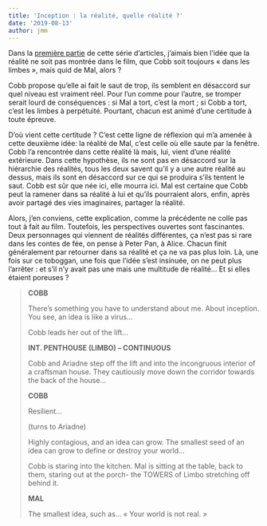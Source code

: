 ```yaml
---
title: 'Inception : la réalité, quelle réalité ?'
date: '2019-08-13'
author: jmm
---
```

Dans la [première partie](/posts/20190808-inception-la-realite-en-tant-quidee-obsolete) de cette série d’articles, j’aimais bien l’idée que la réalité ne soit pas montrée dans le film, que Cobb soit toujours « dans les limbes », mais quid de Mal, alors ?

Cobb propose qu’elle ai fait le saut de trop, ils semblent en désaccord sur quel niveau est vraiment réel. Pour l’un comme pour l’autre, se tromper serait lourd de conséquences : si Mal a tort, c’est la mort ; si Cobb a tort, c’est les limbes à perpétuité. Pourtant, chacun est animé d’une certitude à toute épreuve.

D’où vient cette certitude ? C’est cette ligne de réflexion qui m’a amenée à cette deuxième idée: la réalité de Mal, c’est celle où elle saute par la fenêtre. Cobb l’a rencontrée dans cette réalité là mais, lui, vient d’une réalité extérieure. Dans cette hypothèse, ils ne sont pas en désaccord sur la hiérarchie des réalités, tous les deux savent qu’il y a une autre réalité au dessus, mais ils sont en désaccord sur ce qui se produira s’ils tentent le saut. Cobb est sûr que née ici, elle mourra ici. Mal est certaine que Cobb peut la ramener dans sa réalité à lui et qu’ils pourraient alors, enfin, après avoir partagé des vies imaginaires, partager la réalité.

Alors, j’en conviens, cette explication, comme la précédente ne colle pas tout à fait au film. Toutefois, les perspectives ouvertes sont fascinantes. Deux personnages qui viennent de réalités différentes, ça n’est pas si rare dans les contes de fée, on pense à Peter Pan, à Alice. Chacun finit généralement par retourner dans sa réalité et ça ne va pas plus loin. Là, une fois sur ce toboggan, une fois que l’idée s’est insinuée, on ne peut plus l’arrêter : et s’il n’y avait pas une mais une multitude de réalité… Et si elles étaient poreuses ?

> **COBB**
>
> There’s something you have to understand about me. About inception. You see, an idea is like a virus…
>
> Cobb leads her out of the lift…
>
> **INT. PENTHOUSE (LIMBO) – CONTINUOUS**
>
> Cobb and Ariadne step off the lift and into the incongruous interior of a craftsman house. They cautiously move down the corridor towards the back of the house…
>
> **COBB**
>
> Resilient…
>
> (turns to Ariadne)
>
> Highly contagious, and an idea can grow. The smallest seed of an idea can grow to define or destroy your world…
>
> Cobb is staring into the kitchen. Mal is sitting at the table, back to them, staring out at the porch- the TOWERS of Limbo stretching off behind it.
>
> **MAL**
>
> The smallest idea, such as… « Your world is not real. »
